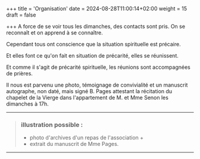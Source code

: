 +++
title = 'Organisation'
date = 2024-08-28T11:00:14+02:00
weight = 15
draft = false

+++
A force de se voir tous les dimanches, des contacts sont pris. On se reconnaît et on apprend à se connaître.

Cependant tous ont conscience que la situation spirituelle est précaire.

Et elles font ce qu'on fait en situation de précarité, elles se réunissent.

Et comme il s'agit de précarité spirituelle, les réunions sont accompagnées de prières.

Il nous est parvenu une photo, témoignage de convivialité et un manuscrit autographe, non daté, mais signé B. Pages attestant la récitation du chapelet de la Vierge dans l'appartement de M. et Mme Senon  les dimanches à 17h.

***
>  ### illustration possible :
> - photo d'archives d'un repas de l'association +  
> - extrait du manuscrit de Mme Pages.
***
 